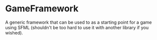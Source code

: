 # GameFramework

A generic framework that can be used to as a starting point for a game using SFML (shouldn't be too hard to use it with another library if you wished).


